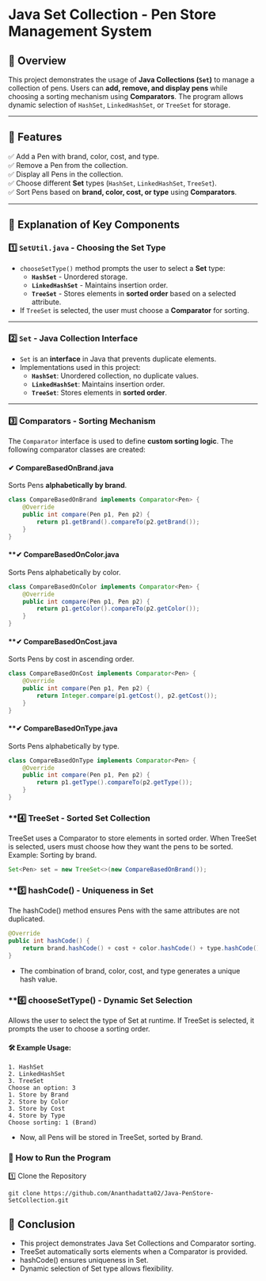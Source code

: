 

# Java Set Collection - Pen Store Management System  

## 📌 Overview  
This project demonstrates the usage of **Java Collections (`Set`)** to manage a collection of pens. Users can **add, remove, and display pens** while choosing a sorting mechanism using **Comparators**. The program allows dynamic selection of `HashSet`, `LinkedHashSet`, or `TreeSet` for storage.

---

## 📌 Features  
✅ Add a Pen with brand, color, cost, and type.  
✅ Remove a Pen from the collection.  
✅ Display all Pens in the collection.  
✅ Choose different **Set** types (`HashSet`, `LinkedHashSet`, `TreeSet`).  
✅ Sort Pens based on **brand, color, cost, or type** using **Comparators**.  

---

## 📌 Explanation of Key Components  

### **1️⃣ `SetUtil.java` - Choosing the Set Type**
- `chooseSetType()` method prompts the user to select a **Set** type:
  - **`HashSet`** - Unordered storage.
  - **`LinkedHashSet`** - Maintains insertion order.
  - **`TreeSet`** - Stores elements in **sorted order** based on a selected attribute.
- If `TreeSet` is selected, the user must choose a **Comparator** for sorting.

---

### **2️⃣ `Set` - Java Collection Interface**  
- `Set` is an **interface** in Java that prevents duplicate elements.
- Implementations used in this project:
  - **`HashSet`**: Unordered collection, no duplicate values.
  - **`LinkedHashSet`**: Maintains insertion order.
  - **`TreeSet`**: Stores elements in **sorted order**.

---

### **3️⃣ Comparators - Sorting Mechanism**  
The `Comparator` interface is used to define **custom sorting logic**. The following comparator classes are created:

#### **✔ CompareBasedOnBrand.java**  
Sorts Pens **alphabetically by brand**.
```java
class CompareBasedOnBrand implements Comparator<Pen> {
    @Override
    public int compare(Pen p1, Pen p2) {
        return p1.getBrand().compareTo(p2.getBrand());
    }
}
```
#### **✔ CompareBasedOnColor.java
Sorts Pens alphabetically by color.
```java
class CompareBasedOnColor implements Comparator<Pen> {
    @Override
    public int compare(Pen p1, Pen p2) {
        return p1.getColor().compareTo(p2.getColor());
    }
}
```
#### **✔ CompareBasedOnCost.java
Sorts Pens by cost in ascending order.
```java
class CompareBasedOnCost implements Comparator<Pen> {
    @Override
    public int compare(Pen p1, Pen p2) {
        return Integer.compare(p1.getCost(), p2.getCost());
    }
}

```
#### **✔ CompareBasedOnType.java
Sorts Pens alphabetically by type.
```java
class CompareBasedOnType implements Comparator<Pen> {
    @Override
    public int compare(Pen p1, Pen p2) {
        return p1.getType().compareTo(p2.getType());
    }
}
```

### **4️⃣ TreeSet - Sorted Set Collection
TreeSet uses a Comparator to store elements in sorted order.
When TreeSet is selected, users must choose how they want the pens to be sorted.
Example: Sorting by brand.
```java
Set<Pen> set = new TreeSet<>(new CompareBasedOnBrand());
```

### **5️⃣ hashCode() - Uniqueness in Set
The hashCode() method ensures Pens with the same attributes are not duplicated.
```java
@Override
public int hashCode() {
    return brand.hashCode() + cost + color.hashCode() + type.hashCode();
}
```
- The combination of brand, color, cost, and type generates a unique hash value.

### **6️⃣ chooseSetType() - Dynamic Set Selection
Allows the user to select the type of Set at runtime.
If TreeSet is selected, it prompts the user to choose a sorting order.

#### 🛠 Example Usage:
```
1. HashSet
2. LinkedHashSet
3. TreeSet
Choose an option: 3
1. Store by Brand
2. Store by Color
3. Store by Cost
4. Store by Type
Choose sorting: 1 (Brand)
```
- Now, all Pens will be stored in TreeSet, sorted by Brand.

### 🚀 How to Run the Program
1️⃣ Clone the Repository
```
git clone https://github.com/Ananthadatta02/Java-PenStore-SetCollection.git
```
## 📌 Conclusion
- This project demonstrates Java Set Collections and Comparator sorting.
- TreeSet automatically sorts elements when a Comparator is provided.
- hashCode() ensures uniqueness in Set.
- Dynamic selection of Set type allows flexibility.
